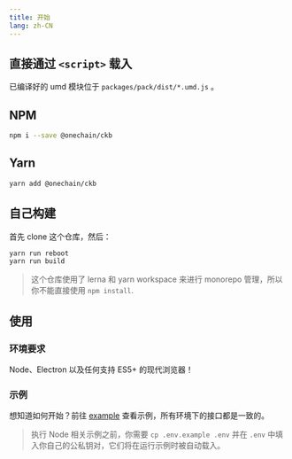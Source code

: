 ```yaml
---
title: 开始
lang: zh-CN
---
```


## 直接通过 `<script>` 载入

已编译好的 umd 模块位于 `packages/pack/dist/*.umd.js` 。


## NPM

```sh
npm i --save @onechain/ckb
```


## Yarn

```sh
yarn add @onechain/ckb
```


## 自己构建

首先 clone 这个仓库，然后：

```sh
yarn run reboot
yarn run build
```

> 这个仓库使用了 lerna 和 yarn workspace 来进行 monorepo 管理，所以你不能直接使用 `npm install`.


## 使用

### 环境要求

Node、Electron 以及任何支持 ES5+ 的现代浏览器！

### 示例

想知道如何开始？前往 [example] 查看示例，所有环境下的接口都是一致的。

> 执行 Node 相关示例之前，你需要 `cp .env.example .env` 并在 `.env` 中填入你自己的公私钥对，它们将在运行示例时被自动载入。


[example]: https://github.com/BlockABC/one_chain_ckb/tree/master/example
